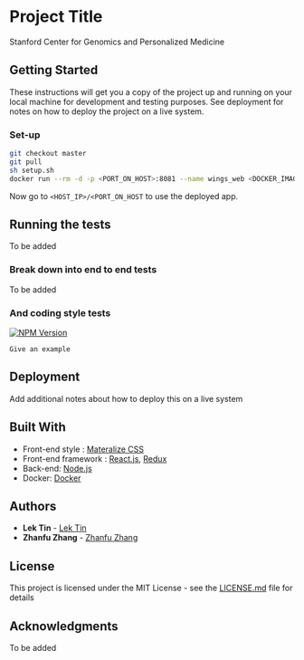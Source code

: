 # Project Title
Stanford Center for Genomics and Personalized Medicine

## Getting Started
These instructions will get you a copy of the project up and running on your local machine for development and testing purposes. See deployment for notes on how to deploy the project on a live system.

### Set-up
```bash
git checkout master
git pull
sh setup.sh
docker run --rm -d -p <PORT_ON_HOST>:8081 --name wings_web <DOCKER_IMAGE_ID>
```
Now go to `<HOST_IP>/<PORT_ON_HOST` to use the deployed app.

## Running the tests
To be added

### Break down into end to end tests
To be added

### And coding style tests
[![NPM Version][npm-image]][npm-url]

```
Give an example
```

## Deployment

Add additional notes about how to deploy this on a live system

## Built With

* Front-end style : [Materalize CSS](https://materializecss.com/)
* Front-end framework : [React.js](https://reactjs.org/), [Redux](https://redux.js.org/)
* Back-end: [Node.js](https://www.nodejs.org/)
* Docker: [Docker](https://www.docker.com/)

## Authors

* **Lek Tin** - [Lek Tin](https://github.com/lek-tin)
* **Zhanfu Zhang** - [Zhanfu Zhang](https://github.com/peter-rich)

## License

This project is licensed under the MIT License - see the [LICENSE.md](LICENSE.md) file for details

## Acknowledgments
To be added

<!-- Markdown link & img dfn's -->
[npm-image]: https://img.shields.io/npm/v/datadog-metrics.svg?style=flat-square
[npm-url]: https://npmjs.org/package/datadog-metrics
[npm-downloads]: https://img.shields.io/npm/dm/datadog-metrics.svg?style=flat-square
[travis-image]: https://img.shields.io/travis/dbader/node-datadog-metrics/master.svg?style=flat-square
[travis-url]: https://travis-ci.org/dbader/node-datadog-metrics
[wiki]: https://github.com/yourname/yourproject/wiki